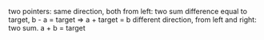 two pointers:
same direction, both from left: two sum difference equal to target, b - a = target => a + target = b
different direction, from left and right: two sum. a + b = target
